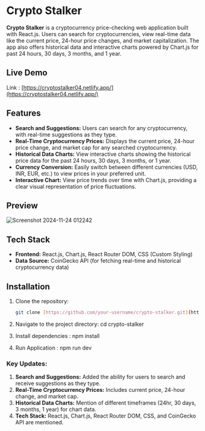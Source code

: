 # Crypto Stalker

**Crypto Stalker** is a cryptocurrency price-checking web application built with React.js. Users can search for cryptocurrencies, view real-time data like the current price, 24-hour price changes, and market capitalization. The app also offers historical data and interactive charts powered by Chart.js for past 24 hours, 30 days, 3 months, and 1 year.


## Live Demo
Link : [https://cryptostalker04.netlify.app/](https://cryptostalker04.netlify.app/)

## Features

- **Search and Suggestions:** Users can search for any cryptocurrency, with real-time suggestions as they type.
- **Real-Time Cryptocurrency Prices:** Displays the current price, 24-hour price change, and market cap for any searched cryptocurrency.
- **Historical Data Charts:** View interactive charts showing the historical price data for the past 24 hours, 30 days, 3 months, or 1 year.
- **Currency Conversion:** Easily switch between different currencies (USD, INR, EUR, etc.) to view prices in your preferred unit.
- **Interactive Chart:** View price trends over time with Chart.js, providing a clear visual representation of price fluctuations.
  
## Preview 
   ![Screenshot 2024-11-24 012242](https://github.com/user-attachments/assets/76038ece-0e63-4318-8390-05c193ea935c)
## Tech Stack

- **Frontend:** React.js, Chart.js, React Router DOM, CSS (Custom Styling)
- **Data Source:** CoinGecko API (for fetching real-time and historical cryptocurrency data)

## Installation

1. Clone the repository:

   ```bash
   git clone [https://github.com/your-username/crypto-stalker.git](https://github.com/Rihan004/Crypto-Stalker)

2. Navigate to the project directory:
   cd crypto-stalker
3. Install dependencies :
   npm install
4. Run Application :
   npm run dev


### Key Updates:
1. **Search and Suggestions:** Added the ability for users to search and receive suggestions as they type.
2. **Real-Time Cryptocurrency Prices:** Includes current price, 24-hour change, and market cap.
3. **Historical Data Charts:** Mention of different timeframes (24hr, 30 days, 3 months, 1 year) for chart data.
4. **Tech Stack:** React.js, Chart.js, React Router DOM, CSS, and CoinGecko API are mentioned.

